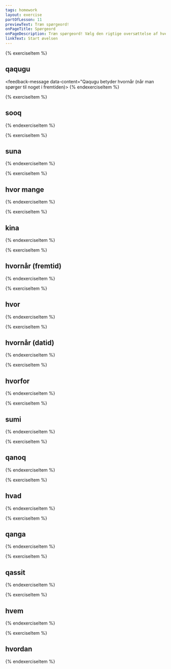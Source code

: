 ```yaml
---
tags: homework
layout: exercise
partOfLesson: 11
previewText: Træn spørgeord!
onPageTitle: Spørgeord
onPageDescription: Træn spørgeord! Vælg den rigtige oversættelse af hvert spørgeord.
linkText: Start øvelsen
---
```


{% exerciseItem %}

## qaqugu
<multi-choice data-label="Qanoq isumaqarpa?" data-type="radio" data-random="true" data-options="hvornår (fremtid), hvordan, hvorfor" data-validation="1"></multi-choice>
<feedback-message data-content="Qaqugu betyder hvornår (når man spørger til noget i fremtiden)></feedback-message>
{% endexerciseItem %}

{% exerciseItem %}

## sooq
<multi-choice data-label="Qanoq isumaqarpa?" data-type="radio" data-random="true" data-options="hvorfor, hvor, hvor mange" data-validation="1"></multi-choice>
<feedback-message data-content="Sooq betyder hvorfor"></feedback-message>
{% endexerciseItem %}

{% exerciseItem %}

## suna
<multi-choice data-label="Qanoq isumaqarpa?" data-type="radio" data-random="true" data-options="hvad, hvem, hvornår (datid)" data-validation="1"></multi-choice>
<feedback-message data-content="Suna betyder hvad"></feedback-message>
{% endexerciseItem %}

{% exerciseItem %}

## hvor mange
<multi-choice data-label="Qanoq isumaqarpa?" data-type="radio" data-random="true" data-options="qassit, kina, qaqugu" data-validation="1"></multi-choice>
<feedback-message data-content="Hvor mange hedder qassit på grønlandsk"></feedback-message>
{% endexerciseItem %}

{% exerciseItem %}

## kina
<multi-choice data-label="Qanoq isumaqarpa?" data-type="radio" data-random="true" data-options="hvem, hvad, hvor" data-validation="1"></multi-choice>
<feedback-message data-content="Kina betyder hvem"></feedback-message>
{% endexerciseItem %}

{% exerciseItem %}

## hvornår (fremtid)
<multi-choice data-label="Qanoq isumaqarpa?" data-type="radio" data-random="true" data-options="qaqugu, sumi, qanga" data-validation="1"></multi-choice>
<feedback-message data-content="Hvornår (når man spørger til noget i fremtiden) hedder qaqugu på grønlandsk"></feedback-message>
{% endexerciseItem %}

{% exerciseItem %}

## hvor
<multi-choice data-label="Qanoq isumaqarpa?" data-type="radio" data-random="true" data-options="sumi, kina, suna" data-validation="1"></multi-choice>
<feedback-message data-content="Hvor hedder sumi på grønlandsk"></feedback-message>
{% endexerciseItem %}

{% exerciseItem %}

## hvornår (datid)
<multi-choice data-label="Qanoq isumaqarpa?" data-type="radio" data-random="true" data-options="qanga, qaqugu, sooq" data-validation="1"></multi-choice>
<feedback-message data-content="Hvornår (når man spørger til noget i fortiden) hedder qanga på grønlandsk"></feedback-message>
{% endexerciseItem %}

{% exerciseItem %}

## hvorfor
<multi-choice data-label="Qanoq isumaqarpa?" data-type="radio" data-random="true" data-options="sooq, qassit, sumi" data-validation="1"></multi-choice>
<feedback-message data-content="Hvorfor hedder sooq på grønlandsk"></feedback-message>
{% endexerciseItem %}

{% exerciseItem %}

## sumi
<multi-choice data-label="Qanoq isumaqarpa?" data-type="radio" data-random="true" data-options="hvor, hvorfor, hvordan" data-validation="1"></multi-choice>
<feedback-message data-content="Sumi betyder hvor"></feedback-message>
{% endexerciseItem %}

{% exerciseItem %}

## qanoq
<multi-choice data-label="Qanoq isumaqarpa?" data-type="radio" data-random="true" data-options="hvordan, hvem, hvornår (fremtid)" data-validation="1"></multi-choice>
<feedback-message data-content="Qanoq betyder hvordan, men kan i nogle tilfælde også betyde hvad"></feedback-message>
{% endexerciseItem %}

{% exerciseItem %}

## hvad
<multi-choice data-label="Qanoq isumaqarpa?" data-type="radio" data-random="true" data-options="suna, qanga, sooq" data-validation="1"></multi-choice>
<feedback-message data-content="Hvad hedder suna på grønlandsk, men kan nogle gange også oversættes med qanoq"></feedback-message>
{% endexerciseItem %}

{% exerciseItem %}

## qanga
<multi-choice data-label="Qanoq isumaqarpa?" data-type="radio" data-random="true" data-options="hvornår (datid), hvornår (fremtid), hvor mange" data-validation="1"></multi-choice>
<feedback-message data-content="Qanga betyder hvornår (når man spørger til noget i fortiden)"></feedback-message>
{% endexerciseItem %}

{% exerciseItem %}

## qassit
<multi-choice data-label="Qanoq isumaqarpa?" data-type="radio" data-random="true" data-options="hvor mange, hvordan, hvorfor" data-validation="1"></multi-choice>
<feedback-message data-content="Qassit betyder hvor mange"></feedback-message>
{% endexerciseItem %}

{% exerciseItem %}

## hvem
<multi-choice data-label="Qanoq isumaqarpa?" data-type="radio" data-random="true" data-options="kina, qaqugu, qanoq" data-validation="1"></multi-choice>
<feedback-message data-content="Hvem hedder kina på grønlandsk"></feedback-message>
{% endexerciseItem %}

{% exerciseItem %}

## hvordan
<multi-choice data-label="Qanoq isumaqarpa?" data-type="radio" data-random="true" data-options="qanoq, qanga, qaqugu" data-validation="1"></multi-choice>
<feedback-message data-content="Hvordan hedder qanoq på grønlandsk"></feedback-message>
{% endexerciseItem %}
